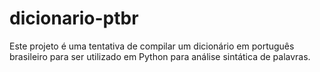 # dicionario-ptbr
Este projeto é uma tentativa de compilar um dicionário em português brasileiro para ser utilizado em Python para análise sintática de palavras.
